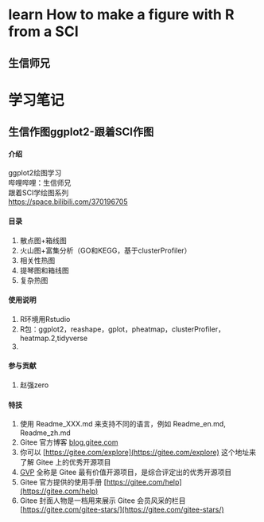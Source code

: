 # learn How to make a figure  with R from  a SCI
## 生信师兄
# 学习笔记
## 生信作图ggplot2-跟着SCI作图

#### 介绍
ggplot2绘图学习  
哔哩哔哩：生信师兄   
跟着SCI学绘图系列   
https://space.bilibili.com/370196705

####   目录
1. 散点图+箱线图 
2. 火山图+富集分析（GO和KEGG，基于clusterProfiler）
3. 相关性热图
4. 提琴图和箱线图
5. 复杂热图


#### 使用说明

1.  R环境用Rstudio
2.  R包：ggplot2，reashape，gplot，pheatmap，clusterProfiler，heatmap.2,tidyverse
3.  

#### 参与贡献

1. 赵强zero


#### 特技

1.  使用 Readme\_XXX.md 来支持不同的语言，例如 Readme\_en.md, Readme\_zh.md
2.  Gitee 官方博客 [blog.gitee.com](https://blog.gitee.com)
3.  你可以 [https://gitee.com/explore](https://gitee.com/explore) 这个地址来了解 Gitee 上的优秀开源项目
4.  [GVP](https://gitee.com/gvp) 全称是 Gitee 最有价值开源项目，是综合评定出的优秀开源项目
5.  Gitee 官方提供的使用手册 [https://gitee.com/help](https://gitee.com/help)
6.  Gitee 封面人物是一档用来展示 Gitee 会员风采的栏目 [https://gitee.com/gitee-stars/](https://gitee.com/gitee-stars/)

